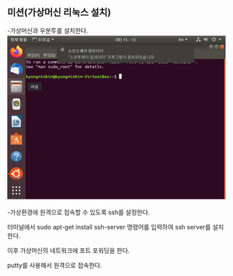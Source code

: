 ## 미션(가상머신 리눅스 설치)

-가상머신과 우분투를 설치한다.
![우분투 설치완료](1.png)

-가상환경에 원격으로 접속할 수 있도록 ssh를 설정한다. 

터미널에서 sudo apt-get install ssh-server 명령어를 입력하여 ssh server를 설치한다.

이후 가상머신의 네트워크에 포트 포워딩을 한다. 

putty를 사용해서 원격으로 접속한다.


